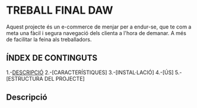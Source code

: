 # TREBALL FINAL DAW 
Aquest projecte és un e-commerce de menjar per a endur-se, que te com a meta una fàcil i segura navegació dels clienta a l'hora de demanar. A més de facilitar la feina als treballadors. 
## ÍNDEX DE CONTINGUTS 
1.-[DESCRIPCIÓ](#descripció)
2.-[CARACTERÍSTIQUES]
3.-[INSTAL·LACIÓ]
4.-[ÚS]
5.-[ESTRUCTURA DEL PROJECTE]

## Descripció